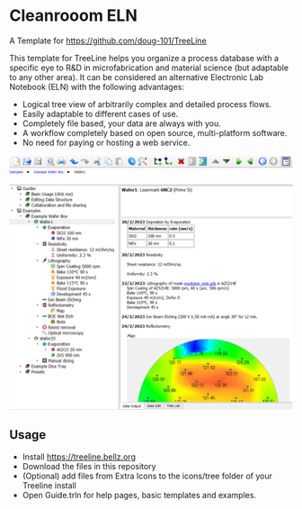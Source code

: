 # Cleanrooom ELN
 A Template for https://github.com/doug-101/TreeLine
 
 This template for TreeLine helps you organize a process database with a specific eye to R&D in microfabrication and material science (but adaptable to any other area).
 It can be considered an alternative Electronic Lab Notebook (ELN) with the following advantages:
 
* Logical tree view of arbitrarily complex and detailed process flows.
* Easily adaptable to different cases of use.
* Completely file based, your data are always with you.
* A workflow completely based on open source, multi-platform software.
* No need for paying or hosting a web service.
	
![User Interface](Pictures/Screen.png)

## Usage

* Install https://treeline.bellz.org
* Download the files in this repository
* (Optional) add files from Extra Icons to the icons/tree folder of your Treeline install
* Open Guide.trln for help pages, basic templates and examples.
